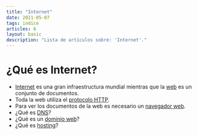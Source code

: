 ```yaml
---
title: "Internet"
date: 2021-05-07
tags: indice
articles: 6
layout: basic
description: "Lista de artículos sobre: 'Internet'."
---
```


# ¿Qué es Internet?
- [Internet](../internet/que-es-internet) es una gran infraestructura mundial mientras que la [web](../internet/que-es-web) es un conjunto de documentos.
- Toda la web utiliza el [protocolo HTTP](../internet/que-es-http).
- Para ver los documentos de la web es necesario un [navegador web](../internet/que-es-navegador-web).
- ¿Qué es [DNS](../internet/que-es-dns)?
- ¿Qué es un [dominio web](../internet/que-es-dominio-web)?
- ¿Qué es [hosting](../internet/que-es-hosting)?
